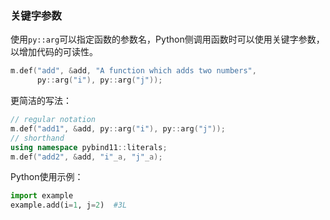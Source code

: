### 关键字参数

使用`py::arg`可以指定函数的参数名，Python侧调用函数时可以使用关键字参数，以增加代码的可读性。
```cpp
m.def("add", &add, "A function which adds two numbers",
      py::arg("i"), py::arg("j"));
```

更简洁的写法：
```cpp
// regular notation
m.def("add1", &add, py::arg("i"), py::arg("j"));
// shorthand
using namespace pybind11::literals;
m.def("add2", &add, "i"_a, "j"_a);
```

Python使用示例：
```python
import example
example.add(i=1, j=2)  #3L
```
